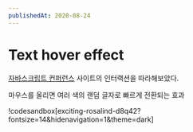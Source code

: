 ```yaml
---
publishedAt: 2020-08-24
---
```


# Text hover effect

[자바스크립트 컨퍼런스](https://jsconfkorea.com/) 사이트의 인터랙션을 따라해보았다.

마우스를 올리면 여러 색의 랜덤 글자로 빠르게 전환되는 효과

!codesandbox[exciting-rosalind-d8q42?fontsize=14&hidenavigation=1&theme=dark]
